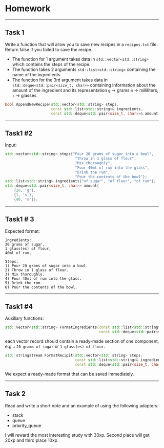 <!-- .slide: data-background="#111111" -->

# Homework

___

## Task 1

Write a function that will allow you to save new recipes in a `recipes.txt` file. Return false if you failed to save the recipe.
<!-- .element: class="fragment fade-in" -->

* <!-- .element: class="fragment fade-in" --> The function for 1 argument takes data in <code>std::vector&lt;std::string&gt;</code> which contains the steps of the recipe.
* <!-- .element: class="fragment fade-in" --> The function takes 2 arguments <code>std::list&lt;std::string&gt;</code> containing the name of the ingredients.
* <!-- .element: class="fragment fade-in" --> The function for the 3rd argument takes data in <code>std::deque&lt;std::pair&lt;size_t, char&gt;&gt;</code> containing information about the amount of the ingredient and its representation <code>g</code> -> grams <code>m</code> -> milliliters, <code>s</code> -> glasses.

```C++
bool AppendNewRecipe(std::vector<std::string> steps,
                     const std::list<std::string>& ingredients,
                     const std::deque<std::pair<size_t, char>>& amount);
```
<!-- .element: class="fragment fade-in" -->

___

## Task1 #2

Input:
<!-- .element: class="fragment fade-in" -->

```C++
std::vector<std::string> steps{"Pour 20 grams of sugar into a bowl",
                                "Throw in 1 glass of flour",
                                "Mix thoroughly",
                                "Pour 40ml of rum into the glass",
                                "Drink the rum",
                                "Pour the contents of the bowl"};
std::list<std::string> ingredients{"of sugar", "of flour", "of rum"};
std::deque<std::pair<size_t, char>> amount{
    {20, 'g'},
    {1, 's'},
    {40, 'm'}};
```
<!-- .element: class="fragment fade-in" -->

___

## Task1 # 3

Expected format:
<!-- .element: class="fragment fade-in" -->

```note
Ingredients:
20 grams of sugar,
1 glass(es) of flour,
40ml of rum,

Steps:
1) Pour 20 grams of sugar into a bowl.
2) Throw in 1 glass of flour.
3) Mix thoroughly.
4) Pour 40ml of rum into the glass.
5) Drink the rum.
6) Pour the contents of the bowl.
```
<!-- .element: class="fragment fade-in" -->
___
<!-- .slide: style="font-size: 0.9em" -->

## Task1 #4

Auxiliary functions:
<!-- .element: class="fragment fade-in" -->

```C++
std::vector<std::string> FormatIngredients(const std::list<std::string>& ingredients,
                                           const std::deque<std::pair<size_t, char>>& amount);
```
<!-- .element: class="fragment fade-in" -->

each vector record should contain a ready-made section of one component, e.g .: `20 grams of sugar` or `1 glass(es) of flour`.
<!-- .element: class="fragment fade-in" -->

```C++
std::stringstream FormatRecipit(std::vector<std::string> steps,
                                const std::list<std::string>& ingredients,
                                const std::deque<std::pair<size_t, char>>& amount);
```
<!-- .element: class="fragment fade-in" -->

We expect a ready-made format that can be saved immediately.
<!-- .element: class="fragment fade-in" -->

___

## Task 2

Read and write a short note and an example of using the following adapters:
<!-- .element: class="fragment fade-in" -->

* <!-- .element: class="fragment fade-in" --> stack
* <!-- .element: class="fragment fade-in" --> queue
* <!-- .element: class="fragment fade-in" --> priority_queue

I will reward the most interesting study with 30xp. Second place will get 20xp and third place 10xp.
<!-- .element: class="fragment fade-in" -->
